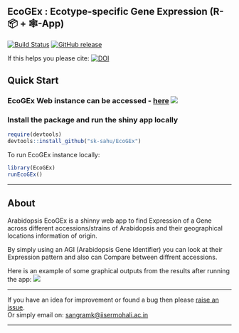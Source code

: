 ## EcoGEx : Ecotype-specific Gene Expression (R-📦 + 🕸️-App)

[![Build Status](https://img.shields.io/travis/sk-sahu/EcoGEx.svg?logo=travis)](https://travis-ci.org/sk-sahu/EcoGEx)
[![GitHub release](https://img.shields.io/github/release-pre/sk-sahu/EcoGEx.svg?logo=github&logoColor=white)](https://github.com/sk-sahu/EcoGEx/releases)

If this helps you please cite: [![DOI](https://zenodo.org/badge/171301910.svg)](https://zenodo.org/badge/latestdoi/171301910)

## Quick Start

### EcoGEx Web instance can be accessed - [here](https://sangram.shinyapps.io/EcoGEx) [![](https://img.shields.io/badge/Web_App-Active_and_Runing-Green.svg)](https://sangram.shinyapps.io/EcoGEx/)

### Install the package and run the shiny app locally
```R
require(devtools)
devtools::install_github("sk-sahu/EcoGEx")
```
To run EcoGEx instance locally:
```R
library(EcoGEx)
runEcoGEx()
```

***
## About
Arabidopsis EcoGEx is a shinny web app to find Expression of a Gene across different accessions/strains of Arabidopsis and their geographical locations information of origin.

By simply using an AGI (Arabidopsis Gene Identifier) you can look at their Expression pattern and also can Compare between diffrent accessions.

Here is an example of some graphical outputs from the results after running the app:
<img src="./inst/app/images/EcoGEx_results.png">

***
If you have an idea for improvement or found a bug then please [raise an issue](https://github.com/sk-sahu/EcoGEx/issues).  
Or simply email on: sangramk@iisermohali.ac.in

***
